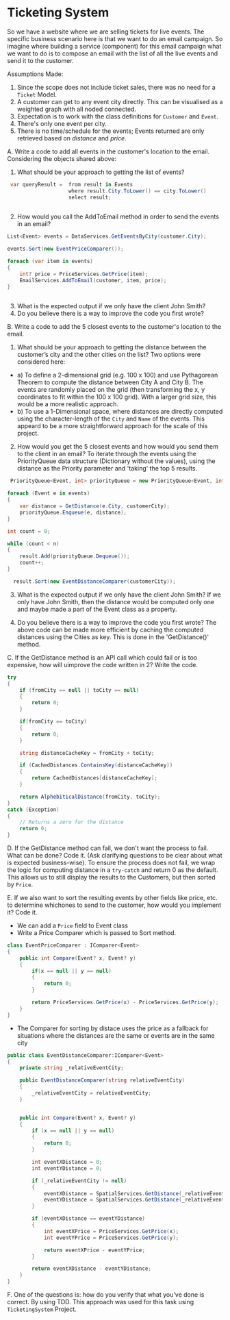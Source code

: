 # Ticketing System
So we have a website where we are selling tickets for live events. The specific business scenario here is that we want to do an email campaign.
So imagine where building a service (component) for this email campaign what we want to do is to compose an email with the list of all the live events and send it to the customer.


Assumptions Made:
1. Since the scope does not include ticket sales, there was no need for a `Ticket` Model.
2. A customer can get to any event city directly. This can be visualised as a weighted graph with all noded connected.
3. Expectation is to work with the class definitions for `Customer` and `Event`.
4. There's only one event per city.
5. There is no time/schedule for the events; Events returned are only retrieved based on *distance* and *price*.


A. Write a code to add all events in the customer's location to the email. Considering the objects shared above:
1.	What should be your approach to getting the list of events?
```C#
 var queryResult =  from result in Events
                    where result.City.ToLower() == city.ToLower()
                    select result;
                   
```
2.	How would you call the AddToEmail method in order to send the events in an email?
```C#
List<Event> events = DataServices.GetEventsByCity(customer.City);

events.Sort(new EventPriceComparer());

foreach (var item in events)
{
    int? price = PriceServices.GetPrice(item);
    EmailServices.AddToEmail(customer, item, price);
}
                   
```
3.	What is the expected output if we only have the client John Smith?
4.	Do you believe there is a way to improve the code you first wrote?

B. Write a code to add the 5 closest events to the customer's location to the email.
1.	What should be your approach to getting the distance between the customer’s city and the other cities on the list?
Two options were considered here:
- a) To define a 2-dimensional grid (e.g. 100 x 100) and use Pythagorean Theorem to compute the distance between City A and City B. The events are randomly placed on the grid (then transforming the x, y coordinates to fit within the 100 x 100 grid). With a larger grid size, this would be a more realistic approach.
- b) To use a 1-Dimensional space, where distances are directly computed using the character-length of the `City` and `Name` of the events. This appeard to be a more straightforward approach for the scale of this project.

2.	How would you get the 5 closest events and how would you send them to the client in an email?
To iterate through the events using the PriorityQueue data structure (Dictionary without the values), using the distance as the Priority parameter and 'taking' the top 5 results.
```C#
 PriorityQueue<Event, int> priorityQueue = new PriorityQueue<Event, int>();

foreach (Event e in events)
{
    var distance = GetDistance(e.City, customerCity);
    priorityQueue.Enqueue(e, distance);
}

int count = 0;

while (count < n)
{
    result.Add(priorityQueue.Dequeue());
    count++;
}           

  result.Sort(new EventDistanceComparer(customerCity));

```
3.	What is the expected output if we only have the client John Smith?
If we only have John Smith, then the distance would be computed only one and maybe made a part of the Event class as a property. 

4.	Do you believe there is a way to improve the code you first wrote?
The above code can be made more efficient by caching the computed distances using the Cities as key. This is done in the 'GetDistance()' method.


C.	If the GetDistance method is an API call which could fail or is too expensive, how will uimprove the code written in 2? Write the code.
```C#
try
{
    if (fromCity == null || toCity == null)
    {
        return 0;
    }

    if(fromCity == toCity)
    {
        return 0;
    }

    string distanceCacheKey = fromCity + toCity;

    if (CachedDistances.ContainsKey(distanceCacheKey))
    {
        return CachedDistances[distanceCacheKey];
    }

    return AlphebiticalDistance(fromCity, toCity);
}
catch (Exception)
{
    // Returns a zero for the distance
    return 0;
}
```
D. If the GetDistance method can fail, we don't want the process to fail. What can be done?
Code it. (Ask clarifying questions to be clear about what is expected business-wise).
To ensure the process does not fail, we wrap the logic for computing distance in a `try-catch` and return 0 as the default. This allows us to still display the results to the Customers, but then sorted by `Price`.

E. If we also want to sort the resulting events by other fields like price, etc. to determine whichones to send to the customer, how would you implement it? Code it.
- We can add a `Price` field to Event class
- Write a Price Comparer which is passed to Sort method.
```C#
class EventPriceComparer : IComparer<Event>
{
    public int Compare(Event? x, Event? y)
    {
        if(x == null || y == null)
        {
            return 0;
        }

        return PriceServices.GetPrice(x) - PriceServices.GetPrice(y);
    }
}
```
- The Comparer for sorting by distace uses the price as a fallback for situations where the distances are the same or events are in the same city
```C#
public class EventDistanceComparer:IComparer<Event>
{
    private string _relativeEventCity;

    public EventDistanceComparer(string relativeEventCity)
    {
        _relativeEventCity = relativeEventCity;
    }


    public int Compare(Event? x, Event? y)
    {
        if (x == null || y == null)
        {
            return 0;
        }

        int eventXDistance = 0;
        int eventYDistance = 0;

        if (_relativeEventCity != null)
        {
            eventXDistance = SpatialServices.GetDistance(_relativeEventCity, x.City);
            eventYDistance = SpatialServices.GetDistance(_relativeEventCity, y.City);
        }

        if (eventXDistance == eventYDistance)
        {
            int eventXPrice = PriceServices.GetPrice(x);
            int eventYPrice = PriceServices.GetPrice(y);

            return eventXPrice - eventYPrice;
        }

        return eventXDistance - eventYDistance;
    }
}
```
F. One of the questions is: how do you verify that what you’ve done is correct.
By using TDD. This approach was used for this task using `TicketingSystem` Project.




